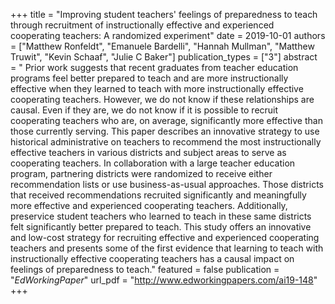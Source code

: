 +++
title = "Improving student teachers' feelings of preparedness to teach through recruitment of instructionally effective and experienced cooperating teachers: A randomized experiment"
date = 2019-10-01
authors = ["Matthew Ronfeldt", "Emanuele Bardelli", "Hannah Mullman", "Matthew Truwit", "Kevin Schaaf", "Julie C Baker"]
publication_types = ["3"]
abstract = " Prior work suggests that recent graduates from teacher education programs feel better prepared to teach and are more instructionally effective when they learned to teach with more instructionally effective cooperating teachers. However, we do not know if these relationships are causal. Even if they are, we do not know if it is possible to recruit cooperating teachers who are, on average, significantly more effective than those currently serving. This paper describes an innovative strategy to use historical administrative on teachers to recommend the most instructionally effective teachers in various districts and subject areas to serve as cooperating teachers. In collaboration with a large teacher education program, partnering districts were randomized to receive either recommendation lists or use business-as-usual approaches. Those districts that received recommendations recruited significantly and meaningfully more effective and experienced cooperating teachers. Additionally, preservice student teachers who learned to teach in these same districts felt significantly better prepared to teach. This study offers an innovative and low-cost strategy for recruiting effective and experienced cooperating teachers and presents some of the first evidence that learning to teach with instructionally effective cooperating teachers has a causal impact on feelings of preparedness to teach."
featured = false
publication = "*EdWorkingPaper*"
url_pdf = "http://www.edworkingpapers.com/ai19-148"
+++

